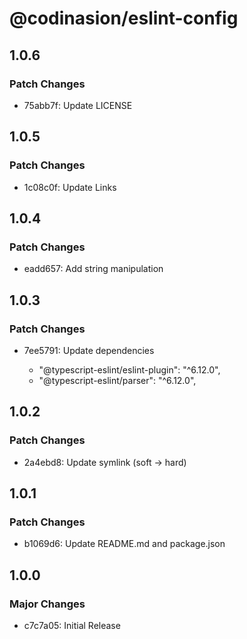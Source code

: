 # @codinasion/eslint-config

## 1.0.6

### Patch Changes

- 75abb7f: Update LICENSE

## 1.0.5

### Patch Changes

- 1c08c0f: Update Links

## 1.0.4

### Patch Changes

- eadd657: Add string manipulation

## 1.0.3

### Patch Changes

- 7ee5791: Update dependencies

  - "@typescript-eslint/eslint-plugin": "^6.12.0",
  - "@typescript-eslint/parser": "^6.12.0",

## 1.0.2

### Patch Changes

- 2a4ebd8: Update symlink (soft -> hard)

## 1.0.1

### Patch Changes

- b1069d6: Update README.md and package.json

## 1.0.0

### Major Changes

- c7c7a05: Initial Release
